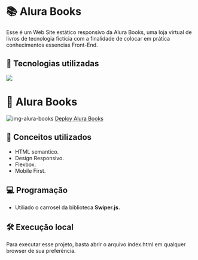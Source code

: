 # 📚 Alura Books
Esse é um Web Site estático responsivo da Alura Books, uma loja virtual de livros de tecnologia fictícia com a finalidade de colocar em prática conhecimentos essencias Front-End.

## 🚀 Tecnologias utilizadas
<div align="left">
    <a href="https://skillicons.dev">
        <img src="https://skillicons.dev/icons?i=html,css,js"/>
    </a>
</div>

# 📕 Alura Books
![img-alura-books](https://github.com/user-attachments/assets/070f72eb-fae9-4a7d-9435-00b593451ca0)
[Deploy Alura Books](https://arthurscarpin.github.io/alura-books/)

## 📄 Conceitos utilizados
- HTML semantico.
- Design Responsivo.
- Flexbox.
- Mobile First.

## 💻 Programação
- Utiliado o carrosel da biblioteca **Swiper.js.**

## 🛠️ Execução local
Para executar esse projeto, basta abrir o arquivo index.html em qualquer browser de sua preferência.
